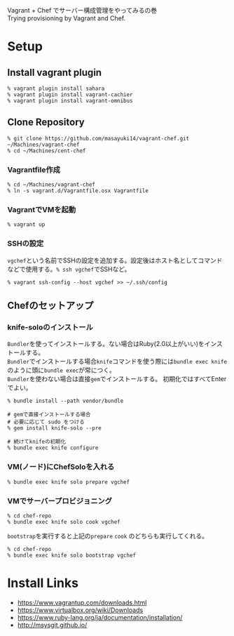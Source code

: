 Vagrant + Chef でサーバー構成管理をやってみるの巻  
Trying provisioning by Vagrant and Chef.

# Setup

## Install vagrant plugin
```
% vagrant plugin install sahara
% vagrant plugin install vagrant-cachier
% vagrant plugin install vagrant-omnibus
```

## Clone Repository

```
% git clone https://github.com/masayuki14/vagrant-chef.git ~/Machines/vagrant-chef
% cd ~/Machines/cent-chef
```

### Vagrantfile作成
```
% cd ~/Machines/vagrant-chef
% ln -s vagrant.d/Vagrantfile.osx Vagrantfile
```

### VagrantでVMを起動

```
% vagrant up
```

### SSHの設定

`vgchef`という名前でSSHの設定を追加する。設定後はホスト名としてコマンドなどで使用する。`% ssh vgchef`でSSHなど。
```
% vagrant ssh-config --host vgchef >> ~/.ssh/config
```

## Chefのセットアップ

### knife-soloのインストール

`Bundler`を使ってインストールする。ない場合はRuby(2.0以上がいい)をインストールする。  
`Bundler`でインストールする場合`knife`コマンドを使う際には`bundle exec knife`のように頭に`bundle exec`が常につく。  
`Bundler`を使わない場合は直接`gem`でインストールする。
初期化ではすべてEnterでよい。

```
% bundle install --path vendor/bundle

# gemで直接インストールする場合
# 必要に応じて sudo をつける
% gem install knife-solo --pre

# 続けてknifeの初期化
% bundle exec knife configure
```

### VM(ノード)にChefSoloを入れる

```
% bundle exec knife solo prepare vgchef
```

### VMでサーバープロビジョニング

```
% cd chef-repo
% bundle exec knife solo cook vgchef
```

`bootstrap`を実行すると上記の`prepare` `cook` のどちらも実行してくれる。
```
% cd chef-repo
% bundle exec knife solo bootstrap vgchef
```


# Install Links

* https://www.vagrantup.com/downloads.html
* https://www.virtualbox.org/wiki/Downloads
* https://www.ruby-lang.org/ja/documentation/installation/
* http://msysgit.github.io/
